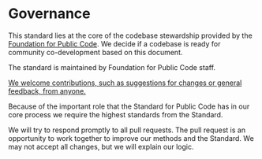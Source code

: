 # Governance

This standard lies at the core of the codebase stewardship provided by the [Foundation for Public Code](https://publiccode.net/). We decide if a codebase is ready for community co-development based on this document.

The standard is maintained by Foundation for Public Code staff.

[We welcome contributions, such as suggestions for changes or general feedback, from anyone.](/CONTRIBUTING.md)

Because of the important role that the Standard for Public Code has in our core process we require the highest standards from the Standard.

We will try to respond promptly to all pull requests. The pull request is an opportunity to work together to improve our methods and the Standard. We may not accept all changes, but we will explain our logic.
